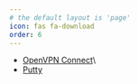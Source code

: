 ```yaml
---
# the default layout is 'page'
icon: fas fa-download
order: 6
---
```


- [OpenVPN Connect](/downloads/openvpn.html)\
- [Putty](/downloads/putty.html)
